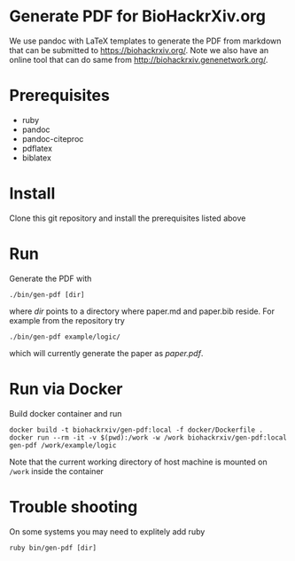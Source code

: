 # Generate PDF for BioHackrXiv.org

We use pandoc with LaTeX templates to generate the PDF from markdown
that can be submitted to https://biohackrxiv.org/. Note we also have
an online tool that can do same from
http://biohackrxiv.genenetwork.org/.

# Prerequisites

- ruby
- pandoc
- pandoc-citeproc
- pdflatex
- biblatex

# Install

Clone this git repository and install the prerequisites listed above

# Run

Generate the PDF with

    ./bin/gen-pdf [dir]

where *dir* points to a directory where paper.md and paper.bib reside.
For example from the repository try

    ./bin/gen-pdf example/logic/

which will currently generate the paper as *paper.pdf*.

# Run via Docker

Build docker container and run

    docker build -t biohackrxiv/gen-pdf:local -f docker/Dockerfile .
    docker run --rm -it -v $(pwd):/work -w /work biohackrxiv/gen-pdf:local gen-pdf /work/example/logic

Note that the current working directory of host machine is mounted on `/work` inside the container

# Trouble shooting

On some systems you may need to explitely add ruby

    ruby bin/gen-pdf [dir]
